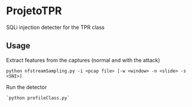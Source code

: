 # ProjetoTPR
SQLi injection detecter for the TPR class

## Usage

Extract features from the captures (normal and with the attack)
```
python nfstreamSampling.py -i <pcap file> [-w <window> -n <slide> -s <SNI>]
```

Run the detector
```
`python profileClass.py`
```
